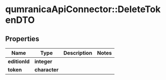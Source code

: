 # qumranicaApiConnector::DeleteTokenDTO

## Properties
Name | Type | Description | Notes
------------ | ------------- | ------------- | -------------
**editionId** | **integer** |  | 
**token** | **character** |  | 


